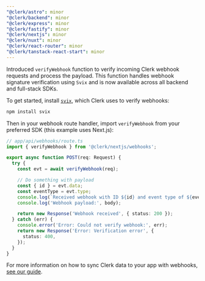 ```yaml
---
"@clerk/astro": minor
"@clerk/backend": minor
"@clerk/express": minor
"@clerk/fastify": minor
"@clerk/nextjs": minor
"@clerk/nuxt": minor
"@clerk/react-router": minor
"@clerk/tanstack-react-start": minor
---
```


Introduced `verifyWebhook` function to verify incoming Clerk webhook requests and process the payload. This function handles webhook signature verification using `Svix` and is now available across all backend and full-stack SDKs.

To get started, install [`svix`](https://www.npmjs.com/package/svix), which Clerk uses to verify webhooks:

```ts
npm install svix
```

Then in your webhook route handler, import `verifyWebhook` from your preferred SDK (this example uses Next.js):

```ts
// app/api/webhooks/route.ts
import { verifyWebhook } from '@clerk/nextjs/webhooks';

export async function POST(req: Request) {
  try {
    const evt = await verifyWebhook(req);

    // Do something with payload
    const { id } = evt.data;
    const eventType = evt.type;
    console.log(`Received webhook with ID ${id} and event type of ${eventType}`);
    console.log('Webhook payload:', body);

    return new Response('Webhook received', { status: 200 });
  } catch (err) {
    console.error('Error: Could not verify webhook:', err);
    return new Response('Error: Verification error', {
      status: 400,
    });
  }
}
```

For more information on how to sync Clerk data to your app with webhooks, [see our guide](https://clerk.com/docs/webhooks/sync-data).